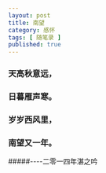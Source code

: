 ```yaml
---
layout: post
title: 南望
category: 感怀
tags: [ 随笔录 ]
published: true
---
```


### 天高秋意远，

### 日暮雁声寒。

### 岁岁西风里，

### 南望又一年。

#####----二零一四年湛之吟